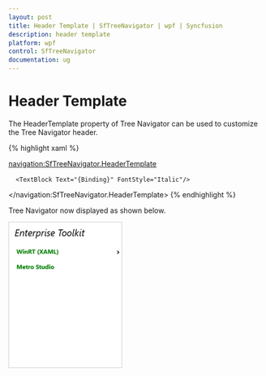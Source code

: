 ```yaml
---
layout: post
title: Header Template | SfTreeNavigator | wpf | Syncfusion
description: header template
platform: wpf
control: SfTreeNavigator 
documentation: ug
---
```


# Header Template

The HeaderTemplate property of Tree Navigator can be used to customize the Tree Navigator header. 


{% highlight xaml %}

<navigation:SfTreeNavigator.HeaderTemplate>

   <DataTemplate>

      <TextBlock Text="{Binding}" FontStyle="Italic"/>

   </DataTemplate>

</navigation:SfTreeNavigator.HeaderTemplate>
{% endhighlight %}




Tree Navigator now displayed as shown below.



![4](Header-Template_images/Header-Template_img1.png)




